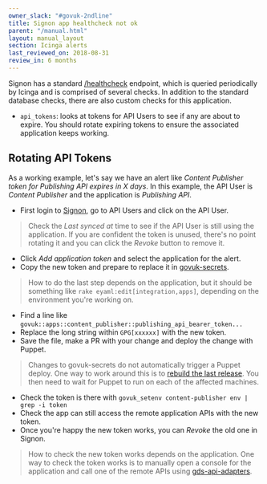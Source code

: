 ```yaml
---
owner_slack: "#govuk-2ndline"
title: Signon app healthcheck not ok
parent: "/manual.html"
layout: manual_layout
section: Icinga alerts
last_reviewed_on: 2018-08-31
review_in: 6 months
---
```


[signon]: https://signon.publishing.service.gov.uk/api_users
[signon-healthcheck]: https://signon.publishing.service.gov.uk/healthcheck
[deploy-puppet]: https://deploy.publishing.service.gov.uk/job/Deploy_Puppet/
[restart-app]: /manual/restart-application
[govuk-secrets]: https://github.com/alphagov/govuk-secrets
[gds-api-adapters]: https://github.com/alphagov/gds-api-adapters/blob/master/lib/gds_api.rb

Signon has a standard [/healthcheck][signon-healthcheck] endpoint, which is queried periodically by Icinga and is comprised of several checks. In addition to the standard database checks, there are also custom checks for this application.

  * `api_tokens`: looks at tokens for API Users to see if any are about to expire. You should rotate expiring tokens to ensure the associated application keeps working.

## Rotating API Tokens

As a working example, let's say we have an alert like *Content Publisher token for Publishing API expires in X days*. In this example, the API User is *Content Publisher* and the application is *Publishing API*.

   * First login to [Signon], go to API Users and click on the API User.

> Check the *Last synced at* time to see if the API User is still using the application. If you are confident the token is unused, there's no point rotating it and you can click the *Revoke* button to remove it.

   * Click *Add application token* and select the application for the alert.
   * Copy the new token and prepare to replace it in [govuk-secrets].

> How to do the last step depends on the application, but it should be something like `rake eyaml:edit[integration,apps]`, depending on the environment you're working on.

   * Find a line like `govuk::apps::content_publisher::publishing_api_bearer_token...`
   * Replace the long string within `GPG[xxxxxx]` with the new token.
   * Save the file, make a PR with your change and deploy the change with Puppet.

> Changes to govuk-secrets do not automatically trigger a Puppet deploy. One way to work around this is to [rebuild the last release][deploy-puppet]. You then need to wait for Puppet to run on each of the affected machines.

   * Check the token is there with `govuk_setenv content-publisher env | grep -i token`
   * Check the app can still access the remote application APIs with the new token.
   * Once you're happy the new token works, you can *Revoke* the old one in Signon.

> How to check the new token works depends on the application. One way to check the token works is to manually open a console for the application and call one of the remote APIs using [gds-api-adapters].
